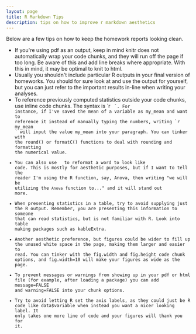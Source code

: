 ```yaml
---
layout: page
title: R Markdown Tips
description: tips on how to improve r markdown aesthetics
---
```


Below are a few tips on how to keep the homework reports looking clean.

* If you're using pdf as an output, keep in mind knitr does not automatically wrap your code chunks, and they will run off the page if too long. Be aware of this and add line breaks where appropriate. With this in mind, it may be optimal to knit to html.
* Usually you shouldn't include particular R outputs in your final version of homeworks. You should for sure look at and use the output for yourself, but you can just refer to the important results in-line when writing your analyses.
* To reference previously computed statistics outside your code chunks, use inline code chunks. The syntax is \`r <code goes here> \`. For instance, if I've saved the mean of a variable as my\_mean and want to reference it instead of manually typing the numbers, writing \`r my_mean \` will input the value my\_mean into your paragraph. You can tinker with the round() or formatC() functions to deal with rounding and formatting the numerical value.
* You can also use ` ` to reformat a word to look like code. This is mostly for aesthetic purposes, but if I want to tell the reader I'm using the R function, say, Anova, then writing "we will be utilizing the `Anova` function to..." and it will stand out more.
* When presenting statistics in a table, try to avoid supplying just the R output. Remember, you are presenting this information to someone that can read statistics, but is not familiar with R. Look into table making packages such as kableExtra.
* Another aesthetic preference, but figures could be wider to fill up the unused white space in the page, making them larger and easier to read. You can tinker with the fig.width and fig.height code chunk options, and fig.width=10 will make your figures as wide as the page.
* To prevent messages or warnings from showing up in your pdf or html file (for example, after loading a package) you can add message=FALSE and warning=FALSE into your chunk options.
* Try to avoid letting R set the axis labels, as they could just be R code like data$variable when instead you want a nicer looking label. It only takes one more line of code and your figures will thank you for it.
